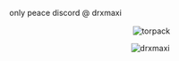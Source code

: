 only peace
discord @ drxmaxi

<p align="center">&nbsp;<img align="center" src="https://github-readme-stats.vercel.app/api?username=drxmaxi&theme=tokyonight&show_icons=true&locale=tr" alt="torpack" /></p>

<p align="center"> <img src=https://lanyard.cnrad.dev/api/402771109294112769?theme=dark&bg=8470ff&idleMessage=Selam!) alt="drxmaxi" /> 

<!---
DrxMaxi/DrxMaxi is a ✨ special ✨ repository because its `README.md` (this file) appears on your GitHub profile.
You can click the Preview link to take a look at your changes.
--->
